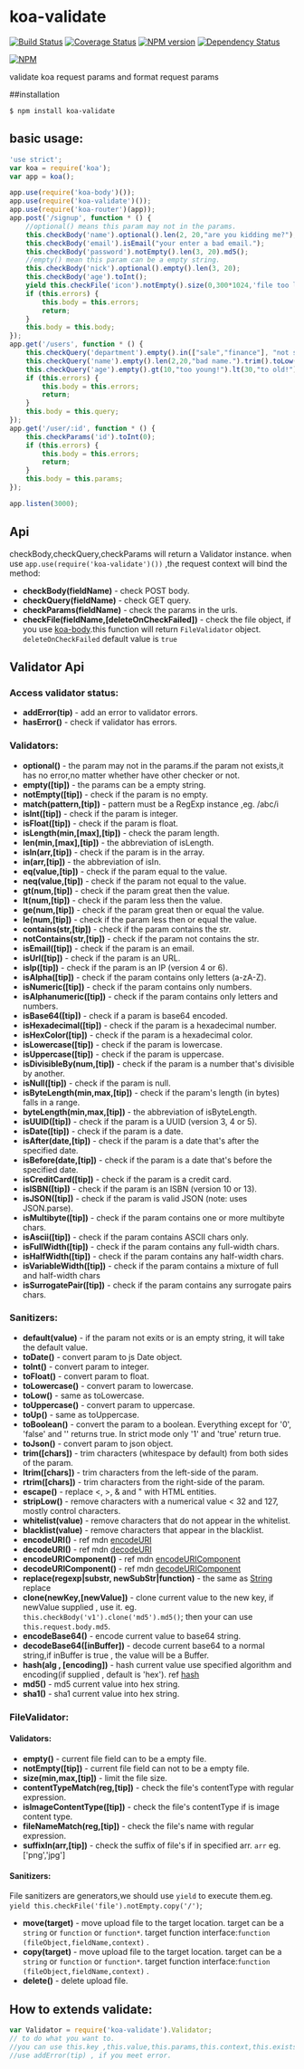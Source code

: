 koa-validate
============

[![Build Status](https://travis-ci.org/RocksonZeta/koa-validate.svg?branch=master)](https://travis-ci.org/RocksonZeta/koa-validate)
[![Coverage Status](https://coveralls.io/repos/RocksonZeta/koa-validate/badge.png?branch=master)](https://coveralls.io/r/RocksonZeta/koa-validate?branch=master)
[![NPM version](https://badge.fury.io/js/koa-validate.svg)](http://badge.fury.io/js/koa-validate)
[![Dependency Status](https://david-dm.org/RocksonZeta/koa-validate.svg)](https://david-dm.org/RocksonZeta/koa-validate)

[![NPM](https://nodei.co/npm/koa-validate.png?downloads=true&stars=true)](https://nodei.co/npm/koa-validate)

validate koa request params and format request params 

##installation
```
$ npm install koa-validate
```

## basic usage:
```javascript
'use strict';
var koa = require('koa');
var app = koa();

app.use(require('koa-body')());
app.use(require('koa-validate')());
app.use(require('koa-router')(app));
app.post('/signup', function * () {
	//optional() means this param may not in the params.
	this.checkBody('name').optional().len(2, 20,"are you kidding me?");
	this.checkBody('email').isEmail("your enter a bad email.");
	this.checkBody('password').notEmpty().len(3, 20).md5();
	//empty() mean this param can be a empty string.
	this.checkBody('nick').optional().empty().len(3, 20);
	this.checkBody('age').toInt();
	yield this.checkFile('icon').notEmpty().size(0,300*1024,'file too large').copy("/static/icon/");
	if (this.errors) {
		this.body = this.errors;
		return;
	}
	this.body = this.body;
});
app.get('/users', function * () {
	this.checkQuery('department').empty().in(["sale","finance"], "not support this department!").len(3, 20);	
	this.checkQuery('name').empty().len(2,20,"bad name.").trim().toLow();
	this.checkQuery('age').empty().gt(10,"too young!").lt(30,"to old!").toInt();
	if (this.errors) {
		this.body = this.errors;
		return;
	}
	this.body = this.query;
});
app.get('/user/:id', function * () {
	this.checkParams('id').toInt(0);
	if (this.errors) {
		this.body = this.errors;
		return;
	}
	this.body = this.params;
});

app.listen(3000);
```

## Api

checkBody,checkQuery,checkParams will return a Validator instance.
when use `app.use(require('koa-validate')())` ,the request context will bind the method:

- **checkBody(fieldName)** - check POST body.
- **checkQuery(fieldName)** - check GET query.
- **checkParams(fieldName)** - check the params in the urls.
- **checkFile(fieldName,[deleteOnCheckFailed])** - check the file object, if you use [koa-body](https://github.com/dlau/koa-body).this function will return `FileValidator` object. `deleteOnCheckFailed` default value is `true`


## Validator Api
### Access validator status:

- **addError(tip)** - add an error to validator errors.
- **hasError()** - check if validator has errors.

### Validators:

- **optional()** - the param may not in the params.if the param not exists,it has no error,no matter whether have other checker or not.
- **empty([tip])** - the params can be a empty string.
- **notEmpty([tip])** - check if the param is no empty.
- **match(pattern,[tip])** - pattern must be a RegExp instance ,eg. /abc/i
- **isInt([tip])** - check if the param is integer.
- **isFloat([tip])** - check if the param is float.
- **isLength(min,[max],[tip])** - check the param length.
- **len(min,[max],[tip])** - the abbreviation of isLength.
- **isIn(arr,[tip])** - check if the param is in the array.
- **in(arr,[tip])** - the abbreviation of isIn.
- **eq(value,[tip])** - check if the param equal to the value.
- **neq(value,[tip])** - check if the param not equal to the value.
- **gt(num,[tip])** - check if the param great then the value.
- **lt(num,[tip])** - check if the param less then the value.
- **ge(num,[tip])** - check if the param great then or equal the value.
- **le(num,[tip])** - check if the param less then or equal the value.
- **contains(str,[tip])** - check if the param contains the str.
- **notContains(str,[tip])** - check if the param not contains the str.
- **isEmail([tip])** - check if the param is an email.
- **isUrl([tip])** - check if the param is an URL.
- **isIp([tip])** - check if the param is an IP (version 4 or 6).
- **isAlpha([tip])** - check if the param contains only letters (a-zA-Z).
- **isNumeric([tip])** - check if the param contains only numbers.
- **isAlphanumeric([tip])** - check if the param contains only letters and numbers.
- **isBase64([tip])** - check if a param is base64 encoded.
- **isHexadecimal([tip])** - check if the param is a hexadecimal number.
- **isHexColor([tip])** - check if the param is a hexadecimal color.
- **isLowercase([tip])** - check if the param is lowercase.
- **isUppercase([tip])** - check if the param is uppercase.
- **isDivisibleBy(num,[tip])** - check if the param is a number that's divisible by another.
- **isNull([tip])** - check if the param is null.
- **isByteLength(min,max,[tip])** - check if the param's length (in bytes) falls in a range.
- **byteLength(min,max,[tip])** - the abbreviation of isByteLength.
- **isUUID([tip])** - check if the param is a UUID (version 3, 4 or 5).
- **isDate([tip])** - check if the param is a date.
- **isAfter(date,[tip])** - check if the param is a date that's after the specified date.
- **isBefore(date,[tip])** - check if the param is a date that's before the specified date.
- **isCreditCard([tip])** - check if the param is a credit card.
- **isISBN([tip])** - check if the param is an ISBN (version 10 or 13).
- **isJSON([tip])** - check if the param is valid JSON (note: uses JSON.parse).
- **isMultibyte([tip])** - check if the param contains one or more multibyte chars.
- **isAscii([tip])** - check if the param contains ASCII chars only.
- **isFullWidth([tip])** - check if the param contains any full-width chars.
- **isHalfWidth([tip])** - check if the param contains any half-width chars.
- **isVariableWidth([tip])** - check if the param contains a mixture of full and half-width chars
- **isSurrogatePair([tip])** - check if the param contains any surrogate pairs chars.

### Sanitizers:

- **default(value)** - if the param not exits or is an empty string, it will take the default value.
- **toDate()** - convert param  to js Date object.
- **toInt()** - convert param to integer.
- **toFloat()** - convert param to float.
- **toLowercase()** - convert param to lowercase.
- **toLow()** - same as toLowercase.
- **toUppercase()** - convert param to uppercase.
- **toUp()** - same as toUppercase.
- **toBoolean()** - convert the param to a boolean. Everything except for '0', 'false' and '' returns true. In strict mode only '1' and 'true' return true.
- **toJson()** - convert param to json object.
- **trim([chars])** - trim characters (whitespace by default) from both sides of the param.
- **ltrim([chars])** -  trim characters from the left-side of the param.
- **rtrim([chars])** -  trim characters from the right-side of the param.
- **escape()** -  replace <, >, & and " with HTML entities.
- **stripLow()** -  remove characters with a numerical value < 32 and 127, mostly control characters. 
- **whitelist(value)** - remove characters that do not appear in the whitelist.
- **blacklist(value)** - remove characters that appear in the blacklist.
- **encodeURI()** - ref mdn [encodeURI](https://developer.mozilla.org/en-US/docs/Web/JavaScript/Reference/Global_Objects/encodeURI)
- **decodeURI()** - ref mdn [decodeURI](https://developer.mozilla.org/en-US/docs/Web/JavaScript/Reference/Global_Objects/decodeURI)
- **encodeURIComponent()** - ref mdn [encodeURIComponent](https://developer.mozilla.org/en-US/docs/Web/JavaScript/Reference/Global_Objects/encodeURIComponent)
- **decodeURIComponent()** - ref mdn [decodeURIComponent](https://developer.mozilla.org/en-US/docs/Web/JavaScript/Reference/Global_Objects/decodeURIComponent)
- **replace(regexp|substr, newSubStr|function)** - the same as [String](https://developer.mozilla.org/en-US/docs/Web/JavaScript/Reference/Global_Objects/String/replace) replace 
- **clone(newKey,[newValue])** - clone current value to the new key, if newValue supplied , use it. eg. `this.checkBody('v1').clone('md5').md5()`; then your can use `this.request.body.md5`.
- **encodeBase64()** - encode current value to base64 string.
- **decodeBase64([inBuffer])** - decode current base64 to a normal string,if inBuffer is true , the value will be a Buffer.
- **hash(alg , [encoding])** - hash current value use specified algorithm and encoding(if supplied , default is 'hex'). ref [hash](http://nodejs.org/api/crypto.html#crypto_class_hash)
- **md5()** - md5 current value into hex string.
- **sha1()** - sha1 current value into hex string.

### FileValidator:

#### Validators:

- **empty()** - current file field can to be a empty file.
- **notEmpty([tip])** - current file field can not to be a empty file.
- **size(min,max,[tip])** - limit the file size.
- **contentTypeMatch(reg,[tip])** - check the file's contentType with regular expression.
- **isImageContentType([tip])** - check the file's contentType if is image content type.
- **fileNameMatch(reg,[tip])** - check the file's name with regular expression.
- **suffixIn(arr,[tip])** - check the suffix of file's if in specified arr. `arr` eg. ['png','jpg']

#### Sanitizers:
File sanitizers are generators,we should use `yield` to execute them.eg. `yield this.checkFile('file').notEmpty.copy('/')`;

- **move(target)** - move upload file to the target location. target can be a `string` or `function` or `function*`. target function interface:`function (fileObject,fieldName,context)` .
- **copy(target)** - move upload file to the target location. target can be a `string` or `function` or `function*`. target function interface:`function (fileObject,fieldName,context)` .
- **delete()** - delete upload file.



## How to extends validate:

```javascript
var Validator = require('koa-validate').Validator;
// to do what you want to.
//you can use this.key ,this.value,this.params,this.context,this.exists
//use addError(tip) , if you meet error.
```